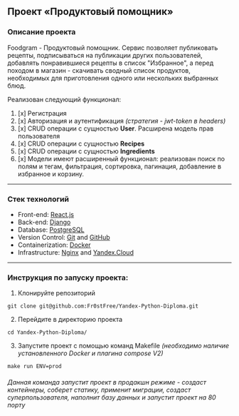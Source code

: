 ## Проект «Продуктовый помощник»
### Описание проекта
Foodgram - Продуктовый помощник. Сервис позволяет публиковать рецепты, подписываться на публикации других пользователей, добавлять понравившиеся рецепты в список "Избранное", а перед походом в магазин - скачивать сводный список продуктов, необходимых для приготовления одного или нескольких выбранных блюд.

Реализован следующий функционал:

1. [x] Регистрация
2. [x] Авторизация и аутентификация _(стратегия - jwt-token в headers)_
3. [x] CRUD операции с сущностью **User**. Расширена модель прав пользователя
4. [x] CRUD операции с сущностью **Recipes**
5. [x] CRUD операции с сущностью **Ingredients**
6. [x] Модели имеют расширенный функционал: реализован поиск по полям и тегам, фильтрация, сортировка, пагинация, добавление в избранное и корзину.

---

### Стек технологий
- Front-end: [React.js](https://react.dev/)
- Back-end: [Django](https://www.djangoproject.com/)
- Database: [PostgreSQL](https://www.postgresql.org/)
- Version Control: [Git](https://git-scm.com/) and [GitHub](https://github.com/)
- Containerization: [Docker](https://www.docker.com/)
- Infrastructure: [Nginx](https://nginx.org/) and [Yandex.Cloud](https://cloud.yandex.ru/)

---

### Инструкция по запуску проекта:

1. Клонируйте репозиторий
```
git clone git@github.com:Fr0stFree/Yandex-Python-Diploma.git
```
2. Перейдите в директорию проекта
```
cd Yandex-Python-Diploma/
```
3. Запустите проект с помощью команд Makefile 
_(необходимо наличие установленного Docker и плагина compose V2)_
```
make run ENV=prod
```
###### Данная команда запустит проект в продакшн режиме - создаст контейнеры, соберет статику, применит миграции, создаст суперпользователя, наполнит базу данных и запустит проект на 80 порту


